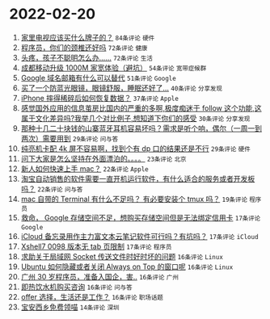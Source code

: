 # 2022-02-20

1. [家里电视应该买什么牌子的？](https://www.v2ex.com/t/835139) `84条评论` `硬件`
1. [程序员，你们的颈椎还好吗](https://www.v2ex.com/t/835152) `72条评论` `健康`
1. [头疼，孩子不聪明怎么办……](https://www.v2ex.com/t/835185) `72条评论` `生活`
1. [成都移动升级 1000M 家宽体验（避坑）](https://www.v2ex.com/t/835158) `54条评论` `宽带症候群`
1. [Google 域名邮箱有什么可以替代](https://www.v2ex.com/t/835155) `51条评论` `Google`
1. [买了一个防蓝光眼镜，眼镜舒服，睡眠还好了...](https://www.v2ex.com/t/835258) `40条评论` `分享发现`
1. [iPhone 摔得稀碎后如何恢复数据？](https://www.v2ex.com/t/835177) `37条评论` `Apple`
1. [感觉国外应用的信息茧房比国内的严重的多啊,极度痴迷于 follow 这个功能,这属于文化差异吗?我举几个对比例子,想知道下你们的感受](https://www.v2ex.com/t/835238) `30条评论` `分享发现`
1. [那种十几二十块钱的山寨蓝牙耳机容易坏吗？需求是听个响，偶尔（一周一到两次）需要用到](https://www.v2ex.com/t/835137) `29条评论` `问与答`
1. [纯亮机卡配 4k 屏不容易啊，找到个有 dp 口的结果还是不行](https://www.v2ex.com/t/835169) `29条评论` `硬件`
1. [问下大家是怎么坚持在外面漂泊的。。。。](https://www.v2ex.com/t/835223) `23条评论` `北京`
1. [新人如何快速上手 mac？](https://www.v2ex.com/t/835250) `22条评论` `Apple`
1. [淘宝自动销售的软件需要一直开机运行软件，有什么适合的服务或者开发板吗？](https://www.v2ex.com/t/835144) `22条评论` `问与答`
1. [mac 自带的 Terminal 有什么不足吗？ 有必要安装个 tmux 吗？](https://www.v2ex.com/t/835246) `19条评论` `程序员`
1. [救命， Google 存储空间不足，想购买存储空间但是无法绑定信用卡](https://www.v2ex.com/t/835220) `17条评论` `Google`
1. [iCloud 备忘录用作主力富文本云笔记软件可行吗？有坑吗？](https://www.v2ex.com/t/835209) `17条评论` `iCloud`
1. [Xshell7 0098 版本无 tab 页限制](https://www.v2ex.com/t/835196) `17条评论` `程序员`
1. [求助关于局域网 Socket 传送文件时好时坏的问题](https://www.v2ex.com/t/835264) `16条评论` `Linux`
1. [Ubuntu 如何隐藏或者关闭 Always on Top 的窗口呢](https://www.v2ex.com/t/835245) `16条评论` `Linux`
1. [广州 30 岁程序员，准备入国企，害..](https://www.v2ex.com/t/835241) `16条评论` `广州`
1. [即热饮水机购买咨询](https://www.v2ex.com/t/835217) `16条评论` `问与答`
1. [offer 选择，生活还是工作？](https://www.v2ex.com/t/835203) `16条评论` `职场话题`
1. [宝安西乡免费领喵](https://www.v2ex.com/t/835228) `14条评论` `深圳`
